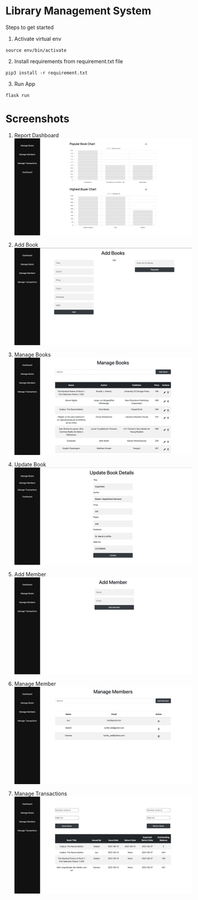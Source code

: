 
# Library Management System

Steps to get started

1) Activate virtual env 
```
source env/bin/activate
```
2) Install requirements from requirement.txt file
```
pip3 install -r requirement.txt
```
3) Run App
```
flask run
```

# Screenshots

1) Report Dashboard
![Dashboard](https://github.com/lucifer-ved/LMS/blob/master/screenshots/dashboard.png)

2) Add Book
!["Add Book"](https://github.com/lucifer-ved/LMS/blob/master/screenshots/add_book.png)

3) Manage Books
!["Manage Books"](https://github.com/lucifer-ved/LMS/blob/master/screenshots/manage_books.png)

4) Update Book
!["Update Book"](https://github.com/lucifer-ved/LMS/blob/master/screenshots/update_book.png)

5) Add Member
!["Add Member"](https://github.com/lucifer-ved/LMS/blob/master/screenshots/add_member.png)

6) Manage Member
!["Manage Member"](https://github.com/lucifer-ved/LMS/blob/master/screenshots/manage_members.png)

7) Manage Transactions
!["Manage Transactions"](https://github.com/lucifer-ved/LMS/blob/master/screenshots/manage_transactions.png)





